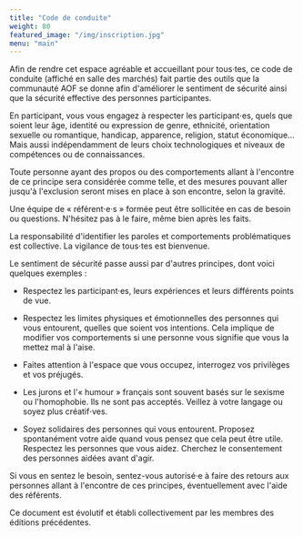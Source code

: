 ```yaml
---
title: "Code de conduite"
weight: 80
featured_image: "/img/inscription.jpg"
menu: "main"
---
```


Afin de rendre cet espace agréable et accueillant pour tous·tes, ce code de
conduite (affiché en salle des marchés) fait partie des outils que la
communauté AOF se donne afin d'améliorer le sentiment de sécurité ainsi que la
sécurité effective des personnes participantes.

En participant, vous vous engagez à respecter les participant⋅es, quels que
soient leur âge, identité ou expression de genre, ethnicité, orientation
sexuelle ou romantique, handicap, apparence, religion, statut économique...
Mais aussi indépendamment de leurs choix technologiques et niveaux de
compétences ou de connaissances.

Toute personne ayant des propos ou des comportements allant à l'encontre de ce
principe sera considérée comme telle, et des mesures pouvant aller jusqu'à l'exclusion
seront mises en place à son encontre, selon la gravité.

Une équipe de « référent⋅e·s » formée peut être sollicitée en cas de besoin ou
questions. N'hésitez pas à le faire, même bien après les faits.

La responsabilité d'identifier les paroles et comportements problématiques est
collective. La vigilance de tous⋅tes est bienvenue. 

Le sentiment de sécurité passe aussi par d'autres principes, dont voici quelques exemples :

  - Respectez les participant·es, leurs expériences et leurs différents points de vue.

  - Respectez les limites physiques et émotionnelles des personnes qui vous
    entourent, quelles que soient vos intentions. Cela implique de modifier vos
    comportements si une personne vous signifie que vous la mettez mal à
    l'aise. 

  - Faites attention à l'espace que vous occupez, interrogez vos privilèges et vos préjugés.

  - Les jurons et l'« humour » français sont souvent basés sur le sexisme ou
    l'homophobie. Ils ne sont pas acceptés. Veillez à votre langage ou soyez
    plus créatif⋅ves.

  - Soyez solidaires des personnes qui vous entourent. Proposez spontanément
    votre aide quand vous pensez que cela peut être utile. Respectez les
    personnes que vous aidez. Cherchez le consentement des personnes aidées
    avant d'agir.

Si vous en sentez le besoin, sentez-vous autorisé·e à faire des retours aux
personnes allant à l'encontre de ces principes, éventuellement avec l'aide des
référents.

Ce document est évolutif et établi collectivement par les membres des éditions précédentes.

